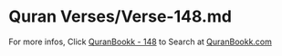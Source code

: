 # Quran Verses/Verse-148.md 

For more infos, Click [QuranBookk - 148](https://www.quranbookk.com/quran/search?q=148) to Search at [QuranBookk.com](http://quranbookk.com/)